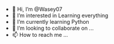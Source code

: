 - 👋 Hi, I’m @Wasey07
- 👀 I’m interested in Learning everything
- 🌱 I’m currently learning Python
- 💞️ I’m looking to collaborate on ...
- 📫 How to reach me ...

<!---
Wasey07/Wasey07 is a ✨ special ✨ repository because its `README.md` (this file) appears on your GitHub profile.
You can click the Preview link to take a look at your changes.
--->
